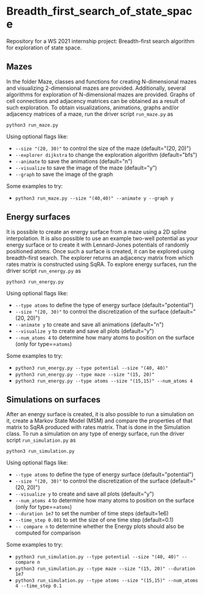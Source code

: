 # Breadth_first_search_of_state_space
Repository for a WS 2021 internship project: Breadth-first search algorithm for exploration of state space.

## Mazes
In the folder Maze, classes and functions for creating N-dimensional mazes and visualizing 2-dimensional mazes are provided. Additionally, several algorithms
for exploration of N-dimensional mazes are provided. Graphs of cell connections and adjacency matrices can be obtained as a result of such exploration. To
obtain visualizations, animations, graphs and/or adjacency matrices of a maze, run the driver script `run_maze.py` as

`python3 run_maze.py`

Using optional flags like:
 - `--size "(20, 30)"` to control the size of the maze (default="(20, 20)")
 - `--explorer dijkstra` to change the exploration algorithm (default="bfs")
 - `--animate` to save the animations (default="n")
 - `--visualize` to save the image of the maze (default="y")
 - `--graph` to save the image of the graph

Some examples to try:
 - `python3 run_maze.py --size "(40,40)" --animate y --graph y`

## Energy surfaces
It is possible to create an energy surface from a maze using a 2D spline
interpolation. It is also possible to use an example two-well potential as
your energy surface or to create it with Lennard-Jones potentials of
randomly positioned atoms. Once such a surface is created, it can be explored using
breadth-first search. The explorer returns an adjacency matrix from
which rates matrix is constructed using SqRA. To explore energy surfaces,
run the driver script `run_energy.py` as

`python3 run_energy.py`

Using optional flags like:
 - `--type atoms` to define the type of energy surface (default="potential")
 - `--size "(20, 30)"` to control the discretization of the surface (default="(20, 20)")
 - `--animate y` to create and save all animations (default="n")
 - `--visualize y` to create and save all plots (default="y")
 - `--num_atoms 4` to determine how many atoms to position on the surface (only for type==`atoms`)

Some examples to try:
 - `python3 run_energy.py --type potential --size "(40, 40)"`
 - `python3 run_energy.py --type maze --size "(15, 20)"`
 - `python3 run_energy.py --type atoms --size "(15,15)" --num_atoms 4`

## Simulations on surfaces
After an energy surface is created, it is also possible to run a simulation
on it, create a Markov State Model (MSM) and compare the properties of that matrix to SqRA
produced with rates matrix. That is done in the Simulation class. To run a simulation
on any type of energy surface, run the driver script `run_simulation.py` as

`python3 run_simulation.py`

Using optional flags like:
 - `--type atoms` to define the type of energy surface (default="potential")
 - `--size "(20, 30)"` to control the discretization of the surface (default="(20, 20)")
 - `--visualize y` to create and save all plots (default="y")
 - `--num_atoms 4` to determine how many atoms to position on the surface (only for type==`atoms`)
 - `--duration 1e7` to set the number of time steps (default=1e6)
 - `--time_step 0.001` to set the size of one time step (default=0.1)
- `-- compare n` to determine whether the Energy plots should also be computed for comparison

Some examples to try:
 - `python3 run_simulation.py --type potential --size "(40, 40)" --compare n`
 - `python3 run_simulation.py --type maze --size "(15, 20)" --duration 1e7`
 - `python3 run_simulation.py --type atoms --size "(15,15)" --num_atoms 4 --time_step 0.1`

